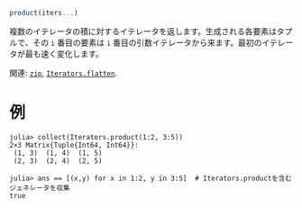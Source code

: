 ```julia
product(iters...)
```

複数のイテレータの積に対するイテレータを返します。生成される各要素はタプルで、その `i` 番目の要素は `i` 番目の引数イテレータから来ます。最初のイテレータが最も速く変化します。

関連: [`zip`](@ref), [`Iterators.flatten`](@ref).

# 例

```jldoctest
julia> collect(Iterators.product(1:2, 3:5))
2×3 Matrix{Tuple{Int64, Int64}}:
 (1, 3)  (1, 4)  (1, 5)
 (2, 3)  (2, 4)  (2, 5)

julia> ans == [(x,y) for x in 1:2, y in 3:5]  # Iterators.productを含むジェネレータを収集
true
```
